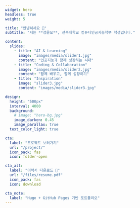 ```yaml
---
widget: hero
headless: true
weight: 5

title: "안녕하세요 👋"
subtitle: "저는 **성윤오**, 전북대학교 컴퓨터인공지능학부 학생입니다."

content:
  slides:
    - title: "AI & Learning"
      image: "images/media/slider1.jpg"
      content: "인공지능과 함께 성장하는 시대"
    - title: "Coding & Collaboration"
      image: "images/media/slider2.jpg"
      content: "함께 배우고, 함께 성장하기"
    - title: "Inspiration"
      image: "slider3.jpg"
      content: "images/media/slider3.jpg"

design:
  height: "500px"
  interval: 4000
  background:
    # image: "hero-bg.jpg"
    image_darken: 0.45
    image_parallax: true
  text_color_light: true

cta:
  label: "프로젝트 보러가기"
  url: "/project/"
  icon_pack: fas
  icon: folder-open

cta_alt:
  label: "이력서 다운로드 📄"
  url: "/files/resume.pdf"
  icon_pack: fas
  icon: download

cta_note:
  label: "Hugo + GitHub Pages 기반 포트폴리오"
---
```

